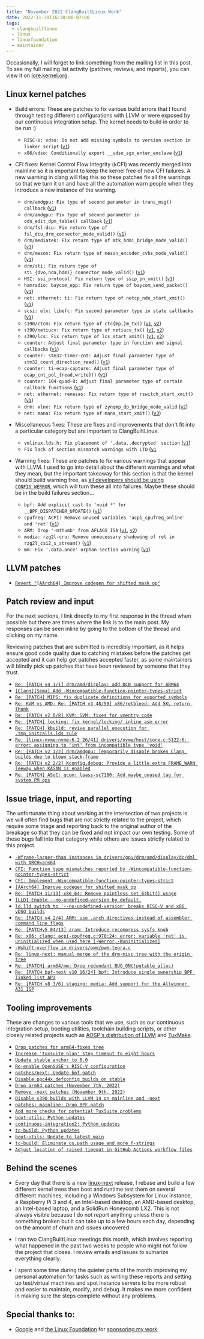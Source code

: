 ```yaml
---
title: "November 2022 ClangBuiltLinux Work"
date: 2022-11-30T16:30:00-07:00
tags:
  - clangbuiltlinux
  - linux
  - linuxfoundation
  - maintainer
---
```


Occasionally, I will forget to link something from the mailing list in this post. To see my full mailing list activity (patches, reviews, and reports), you can view it on [lore.kernel.org](https://lore.kernel.org/all/?q=f:nathan@kernel.org).

## Linux kernel patches

* Build errors: These are patches to fix various build errors that I found through testing different configurations with LLVM or were exposed by our continuous integration setup. The kernel needs to build in order to be run :)

  * `RISC-V: vdso: Do not add missing symbols to version section in linker script` ([`v1`](https://lore.kernel.org/20221108171324.3377226-1-nathan@kernel.org/))
  * `x86/vdso: Conditionally export __vdso_sgx_enter_enclave` ([`v1`](https://lore.kernel.org/20221109000306.1407357-1-nathan@kernel.org/))

* CFI fixes: Kernel Control Flow Integrity (kCFI) was recently merged into mainline so it is important to keep the kernel free of new CFI failures. A new warning in clang will flag this so these patches fix all the warnings so that we turn it on and have all the automation warn people when they introduce a new instance of the warning.

  * `drm/amdgpu: Fix type of second parameter in trans_msg() callback` ([`v1`](https://lore.kernel.org/20221102152540.2389891-1-nathan@kernel.org/))
  * `drm/amdgpu: Fix type of second parameter in odn_edit_dpm_table() callback` ([`v1`](https://lore.kernel.org/20221102152540.2389891-2-nathan@kernel.org/))
  * `drm/fsl-dcu: Fix return type of fsl_dcu_drm_connector_mode_valid()` ([`v1`](https://lore.kernel.org/20221102154215.78059-1-nathan@kernel.org/))
  * `drm/mediatek: Fix return type of mtk_hdmi_bridge_mode_valid()` ([`v1`](https://lore.kernel.org/20221102154712.540548-1-nathan@kernel.org/))
  * `drm/meson: Fix return type of meson_encoder_cvbs_mode_valid()` ([`v1`](https://lore.kernel.org/20221102155242.1927166-1-nathan@kernel.org/))
  * `drm/sti: Fix return type of sti_{dvo,hda,hdmi}_connector_mode_valid()` ([`v1`](https://lore.kernel.org/20221102155623.3042869-1-nathan@kernel.org/))
  * `HSI: ssi_protocol: Fix return type of ssip_pn_xmit()` ([`v1`](https://lore.kernel.org/20221102160233.4042756-1-nathan@kernel.org/))
  * `hamradio: baycom_epp: Fix return type of baycom_send_packet()` ([`v1`](https://lore.kernel.org/20221102160610.1186145-1-nathan@kernel.org/))
  * `net: ethernet: ti: Fix return type of netcp_ndo_start_xmit()` ([`v1`](https://lore.kernel.org/20221102160933.1601260-1-nathan@kernel.org/))
  * `scsi: elx: libefc: Fix second parameter type in state callbacks` ([`v1`](https://lore.kernel.org/20221102161906.2781508-1-nathan@kernel.org/))
  * `s390/ctcm: Fix return type of ctc{mp,}m_tx()` ([`v1`](https://lore.kernel.org/20221102163252.49175-1-nathan@kernel.org/), [`v2`](20221103170130.1727408-1-nathan@kernel.org))
  * `s390/netiucv: Fix return type of netiucv_tx()` ([`v1`](https://lore.kernel.org/20221102163252.49175-2-nathan@kernel.org/), [`v2`](20221103170130.1727408-2-nathan@kernel.org))
  * `s390/lcs: Fix return type of lcs_start_xmit()` ([`v1`](https://lore.kernel.org/20221102163252.49175-3-nathan@kernel.org/), [`v2`](20221103170130.1727408-3-nathan@kernel.org))
  * `counter: Adjust final parameter type in function and signal callbacks` ([`v1`](https://lore.kernel.org/20221102172217.2860740-1-nathan@kernel.org/))
  * `counter: stm32-timer-cnt: Adjust final parameter type of stm32_count_direction_read()` ([`v1`](https://lore.kernel.org/20221102172217.2860740-2-nathan@kernel.org/))
  * `counter: ti-ecap-capture: Adjust final parameter type of ecap_cnt_pol_{read,write}()` ([`v1`](https://lore.kernel.org/20221102172217.2860740-3-nathan@kernel.org/))
  * `counter: 104-quad-8: Adjust final parameter type of certain callback functions` ([`v1`](https://lore.kernel.org/20221102172217.2860740-4-nathan@kernel.org/))
  * `net: ethernet: renesas: Fix return type of rswitch_start_xmit()` ([`v1`](https://lore.kernel.org/20221102160933.1601260-1-nathan@kernel.org/))
  * `drm: xlnx: Fix return type of zynqmp_dp_bridge_mode_valid` ([`v2`](https://lore.kernel.org/20221109001424.1422495-1-nathan@kernel.org/))
  * `net: mana: Fix return type of mana_start_xmit()` ([`v3`](https://lore.kernel.org/20221109002629.1446680-1-nathan@kernel.org/))

* Miscellaneous fixes: These are fixes and improvements that don't fit into a particular category but are important to ClangBuiltLinux.

  * `vmlinux.lds.h: Fix placement of '.data..decrypted' section` ([`v1`](https://lore.kernel.org/20221108174934.3384275-1-nathan@kernel.org/))
  * `Fix lack of section mismatch warnings with LTO` ([`v1`](https://lore.kernel.org/20221129190123.872394-1-nathan@kernel.org/)

* Warning fixes: These are patches to fix various warnings that appear with LLVM. I used to go into detail about the different warnings and what they mean, but the important takeaway for this section is that the kernel should build warning free, as [all developers should be using `CONFIG_WERROR`](https://lore.kernel.org/r/CAHk-=wifoM9VOp-55OZCRcO9MnqQ109UTuCiXeZ-eyX_JcNVGg@mail.gmail.com/), which will turn these all into failures. Maybe these should be in the build failures section...

  * `bpf: Add explicit cast to 'void *' for __BPF_DISPATCHER_UPDATE()` ([`v1`](https://lore.kernel.org/20221107170711.42409-1-nathan@kernel.org/))
  * `cpufreq: ACPI: Remove unused variables 'acpi_cpufreq_online' and 'ret'` ([`v1`](https://lore.kernel.org/20221108170103.3375832-1-nathan@kernel.org/))
  * `ARM: Drop '-mthumb' from AFLAGS_ISA` ([`v1`](https://lore.kernel.org/20221114225719.1657174-1-nathan@kernel.org/), [`v2`](https://lore.kernel.org/20221118003057.3223394-1-nathan@kernel.org/))
  * `media: rzg2l-cru: Remove unnecessary shadowing of ret in rzg2l_csi2_s_stream()` ([`v1`](https://lore.kernel.org/20221128061622.1470489-1-nathan@kernel.org/))
  * `mm: Fix '.data.once' orphan section warning` ([`v1`](https://lore.kernel.org/20221128225345.9383-1-nathan@kernel.org/))



## LLVM patches

* [`Revert "[AArch64] Improve codegen for shifted mask op"`](https://github.com/llvm/llvm-project/commit/74bace2dfe57d9cf569addf94af4e01a990d2374)



## Patch review and input

For the next sections, I link directly to my first response in the thread when possible but there are times where the link is to the main post. My responses can be seen inline by going to the bottom of the thread and clicking on my name.

Reviewing patches that are submitted is incredibly important, as it helps ensure good code quality due to catching mistakes before the patches get accepted and it can help get patches accepted faster, as some maintainers will blindly pick up patches that have been reviewed by someone that they trust.

* [`Re: [PATCH v4 1/1] drm/amd/display: add DCN support for ARM64`](https://lore.kernel.org/Y2FJ5wXpEpKf9v%2FP@dev-arch.thelio-3990X/)
* [`[Clang][Sema] Add -Wincompatible-function-pointer-types-strict`](https://reviews.llvm.org/D136790)
* [`Re: [PATCH] MIPS: fix duplicate definitions for exported symbols`](https://lore.kernel.org/Y2LEvg5PEdbAtQ3e@dev-arch.thelio-3990X/)
* [`Re: KVM vs AMD: Re: [PATCH v3 48/59] x86/retbleed: Add SKL return thunk`](https://lore.kernel.org/Y2UwqXd3NFYJrjWG@dev-arch.thelio-3990X/)
* [`Re: [PATCH v2 0/8] KVM: SVM: fixes for vmentry code`](https://lore.kernel.org/Y2qxfcHC6OgBdfl8@dev-arch.thelio-3990X/)
* [`Re: [PATCH] locking: fix kernel/locking/ inline asm error`](https://lore.kernel.org/Y2rayPgDfL2NYcjQ@dev-arch.thelio-3990X/)
* [`Re: [PATCH] kbuild: revive parallel execution for .tmp_initcalls.lds rule`](https://lore.kernel.org/Y3La2mwCgD8r%2F5PI@dev-arch.thelio-3990X/)
* [`Re: [linux-nvme:nvme-6.2 26/41] drivers/nvme/host/core.c:5122:6: error: assigning to 'int' from incompatible type 'void'`](https://lore.kernel.org/Y3PLZxNwqioynAtw@dev-arch.thelio-3990X/)
* [`Re: [PATCH v2 1/2] drm/amdgpu: Temporarily disable broken Clang builds due to blown stack-frame`](https://lore.kernel.org/Y4RMphf6BUGLA5B6@dev-arch.thelio-3990X/)
* [`Re: [PATCH v2 2/2] Kconfig.debug: Provide a little extra FRAME_WARN leeway when KASAN is enabled`](https://lore.kernel.org/Y4RMyAoa0+sJS9F3@dev-arch.thelio-3990X/)
* [`Re: [PATCH] ASoC: qcom: lpass-sc7180: Add maybe_unused tag for system PM ops`](https://lore.kernel.org/Y4YpELN4%2F0cesonb@dev-arch.thelio-3990X/)



## Issue triage, input, and reporting

The unfortunate thing about working at the intersection of two projects is we will often find bugs that are not strictly related to the project, which require some triage and reporting back to the original author of the breakage so that they can be fixed and not impact our own testing. Some of these bugs fall into that category while others are issues strictly related to this project.

* [`-Wframe-larger-than instances in drivers/gpu/drm/amd/display/dc/dml with ARCH=arm64`](https://github.com/ClangBuiltLinux/linux/issues/1752)
* [`CFI: Function type mismatches reported by -Wincompatible-function-pointer-types-strict`](https://github.com/ClangBuiltLinux/linux/issues/1750)
* [`CFI: Implement -Wincompatible-function-pointer-types-strict`](https://github.com/ClangBuiltLinux/linux/issues/1745)
* [`[AArch64] Improve codegen for shifted mask op`](https://reviews.llvm.org/D136014)
* [`Re: [PATCH 11/13] x86_64: Remove pointless set_64bit() usage`](https://lore.kernel.org/Y2QR%2FBRHjjYUNszh@dev-arch.thelio-3990X/)
* [`[LLD] Enable --no-undefined-version by default.`](https://reviews.llvm.org/D135402)
* [`ld.lld switch to '--no-undefined-version' breaks RISC-V and x86 vDSO builds`](https://github.com/ClangBuiltLinux/linux/issues/1756)
* [`Re: [PATCH v4 2/4] ARM: use .arch directives instead of assembler command line flags`](https://lore.kernel.org/Y2qgTyFcPdnNfkpj@dev-arch.thelio-3990X/)
* [`Re: [PATCHv5 04/13] zram: Introduce recompress sysfs knob`](https://lore.kernel.org/Y2z4DbuYgDJ%2Fv8u+@dev-arch.thelio-3990X/)
* [`Re: x86: clang: acpi-cpufreq.c:970:24: error: variable 'ret' is uninitialized when used here [-Werror,-Wuninitialized]`](https://lore.kernel.org/Y2zysjBdAERPdUOQ@dev-arch.thelio-3990X/)
* [`-Wshift-overflow in drivers/pwm/pwm-tegra.c`](https://github.com/ClangBuiltLinux/linux/issues/1759)
* [`Re: linux-next: manual merge of the drm-misc tree with the origin tree`](https://lore.kernel.org/Y3ZvffZiR+SgtY6h@dev-arch.thelio-3990X/)
* [`Re: [PATCH] arm64/mm: Drop redundant BUG_ON(!pgtable_alloc)`](https://lore.kernel.org/Y3pS5fdZ3MdLZ00t@dev-arch.thelio-3990X/)
* [`Re: [PATCH bpf-next v10 16/24] bpf: Introduce single ownership BPF linked list API`](https://lore.kernel.org/Y3vE0T3BRxKZYgnb@dev-arch.thelio-3990X/)
* [`Re: [PATCH v8 3/6] staging: media: Add support for the Allwinner A31 ISP`](https://lore.kernel.org/Y4RVzSM4FQ%2FtYQAV@dev-arch.thelio-3990X/)



## Tooling improvements

These are changes to various tools that we use, such as our continuous integration setup, booting utilities, toolchain building scripts, or other closely related projects such as [AOSP's distribution of LLVM](https://android.googlesource.com/platform/prebuilts/clang/host/linux-x86/) and [TuxMake](https://tuxmake.org).

* [`Drop patches for arm64-fixes tree`](https://github.com/ClangBuiltLinux/continuous-integration2/pull/463)
* [`Increase 'tuxsuite plan' step timeout to eight hours`](https://github.com/ClangBuiltLinux/continuous-integration2/pull/464)
* [`Update stable anchor to 6.0`](https://github.com/ClangBuiltLinux/continuous-integration2/pull/465)
* [`Re-enable OpenSUSE's RISC-V configuration`](https://github.com/ClangBuiltLinux/continuous-integration2/pull/466)
* [`patches/next: Update bpf patch`](https://github.com/ClangBuiltLinux/continuous-integration2/pull/467)
* [`Disable ppc44x_defconfig builds on stable`](https://github.com/ClangBuiltLinux/continuous-integration2/pull/468)
* [`Drop arm64 patches (November 7th, 2022)`](https://github.com/ClangBuiltLinux/continuous-integration2/pull/469)
* [`Remove -next patches (November 9th, 2022)`](https://github.com/ClangBuiltLinux/continuous-integration2/pull/470)
* [`Disable s390 builds with LLVM 14 on mainline and -next`](https://github.com/ClangBuiltLinux/continuous-integration2/pull/471)
* [`patches: mainline: Drop BPF patch`](https://github.com/ClangBuiltLinux/continuous-integration2/pull/473)
* [`Add more checks for potential TuxSuite problems`](https://github.com/ClangBuiltLinux/continuous-integration2/pull/474)
* [`boot-utils: Python updates`](https://github.com/ClangBuiltLinux/boot-utils/pull/76)
* [`continuous-integration2: Python updates`](https://github.com/ClangBuiltLinux/continuous-integration2/pull/475)
* [`tc-build: Python updates`](https://github.com/ClangBuiltLinux/tc-build/pull/208)
* [`boot-utils: Update to latest main`](https://github.com/ClangBuiltLinux/continuous-integration2/pull/476)
* [`tc-build: Eliminate os.path usage and more f-strings`](https://github.com/ClangBuiltLinux/tc-build/pull/209)
* [`Adjust location of raised timeout in GitHub Actions workflow files`](https://github.com/ClangBuiltLinux/continuous-integration2/pull/477)



## Behind the scenes

* Every day that there is a new [linux-next](https://git.kernel.org/pub/scm/linux/kernel/git/next/linux-next.git/) release, I rebase and build a few different kernel trees then boot and runtime test them on several different machines, including a Windows Subsystem for Linux instance, a Raspberry Pi 3 and 4, an Intel-based desktop, an AMD-based desktop, an Intel-based laptop, and a SolidRun Honeycomb LX2. This is not always visible because I do not report anything unless there is something broken but it can take up to a few hours each day, depending on the amount of churn and issues uncovered.

* I ran two ClangBuiltLinux meetings this month, which involves reporting what happened in the past two weeks to people who might not follow the project that closes. I review emails and issues to sumarize everything clearly.

* I spent some time during the quieter parts of the month improving my personal automation for tasks such as writing these reports and setting up test/virtual machines and spot instance servers to be more robust and easier to maintain, modify, and debug. It makes me more confident in making sure the steps complete without any problems.



## Special thanks to:

* [Google](https://www.google.com/) and [the Linux Foundation](https://www.linuxfoundation.org) for [sponsoring my work](https://www.linuxfoundation.org/press/press-release/google-funds-linux-kernel-developers-to-focus-exclusively-on-security).
